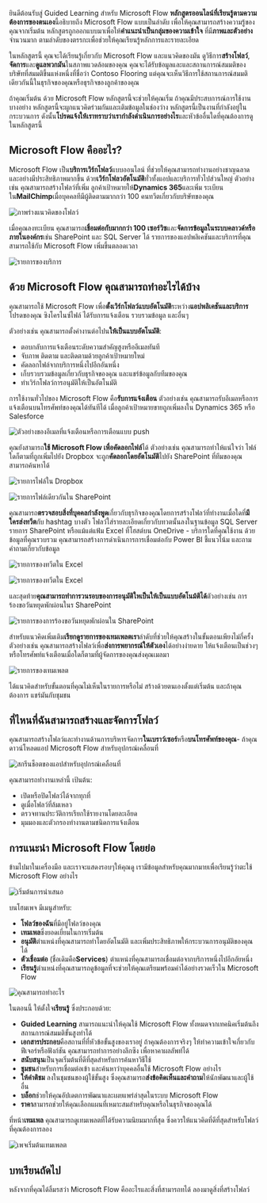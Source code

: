 ยินดีต้อนรับสู่ Guided Learning สำหรับ Microsoft Flow **หลักสูตรออนไลน์ที่เรียนรู้ตามความต้องการของตนเอง**นี้อธิบายถึง Microsoft Flow แบบเป็นลำดับ เพื่อให้คุณสามารถสร้างความรู้ของคุณจากเริ่มต้น หลักสูตรถูกออกแบบมาเพื่อให้**คำแนะนำเป็นกลุ่มของความเข้าใจ** ที่มี**ภาพและตัวอย่าง**จำนวนมาก ตามลำดับของตรรกะเพื่อช่วยให้คุณเรียนรู้หลักการและรายละเอียด

ในหลักสูตรนี้ คุณจะได้เรียนรู้เกี่ยวกับ Microsoft Flow และแนวคิดของมัน ดูวิธีการ**สร้างโฟลว์**, **จัดการ**และ**ดูแลพวกมัน**ในสภาพแวดล้อมของคุณ คุณจะได้รับข้อมูลและและสถานการณ์สมมติของบริษัทที่สมมติขึ้นแห่งหนึ่งที่ชื่อว่า Contoso Flooring แต่คุณจะเห็นวิธีการใช้สถานการณ์สมมติเดียวกันนี้ในธุรกิจของคุณหรือธุรกิจของลูกค้าของคุณ

ถ้าคุณเริ่มต้น ด้วย Microsoft Flow หลักสูตรนี้จะช่วยให้คุณเริ่ม ถ้าคุณมีประสบการณ์การใช้งานบางอย่าง หลักสูตรนี้จะผูกแนวคิดร่วมกันและเติมข้อมูลในช่องว่าง หลักสูตรนี้เป็นงานที่กำลังอยู่ในกระบวนการ ดังนั้น**โปรดแจ้งให้เราทราบว่าเรากำลังดำเนินการอย่างไร**และหัวข้ออื่นใดที่คุณต้องการดูในหลักสูตรนี้

## <a name="what-is-microsoft-flow"></a>Microsoft Flow คืออะไร?
Microsoft Flow เป็น**บริการเวิร์กโฟลว์**แบบออนไลน์ ที่ช่วยให้คุณสามารถทำงานอย่างชาญฉลาดและอย่างมีประสิทธิภาพมากขึ้น ด้วย**เวิร์กโฟลวอัตโนมัติ**ทั่วทั้งแอปและบริการทั่วไปส่วนใหญ่ ตัวอย่างเช่น คุณสามารถสร้างโฟลว์ที่เพิ่ม ลูกค้าเป้าหมายให้**Dynamics 365**และเพิ่ม ระเบียนใน**MailChimp**เมื่อบุคคลทีมีผู้ติดตามมากกว่า 100 คนทวีตเกี่ยวกับบริษัทของคุณ

![ภาพร่างแนวคิดของโฟลว์](./media/learning-introduce-flow/conceptual.png)

เมื่อคุณลงทะเบียน คุณสามารถ**เชื่อมต่อกับมากกว่า 100 เซอร์วิซ**และ**จัดการข้อมูลในระบบคลาวด์หรือภายในองค์กร**เช่น SharePoint และ SQL Server ได้ รายการของแอปพลิเคชันและบริการที่คุณสามารถใช้กับ Microsoft Flow เพิ่มขึ้นตลอดเวลา

![รายการของบริการ](./media/learning-introduce-flow/services.png)

## <a name="what-can-you-do-with-microsoft-flow"></a>ด้วย Microsoft Flow คุณสามารถทำอะไรได้บ้าง
คุณสามารถใช้ Microsoft Flow เพื่อ**ตั้งเวิร์กโฟลว์แบบอัตโนมัติ**ระหว่าง**แอปพลิเคชันและบริการ**โปรดของคุณ ซิงโครไนซ์ไฟล์ ได้รับการแจ้งเตือน รวบรวมข้อมูล และอื่นๆ 

ตัวอย่างเช่น คุณสามารถตั้งค่างานต่อไปน**ให้เป็นแบบอัตโนมัติ**:

* ตอบกลับการแจ้งเตือนระดับความสำคัญสูงหรืออีเมลทันที
* จับภาพ ติดตาม และติดตามด้วยลูกค้าเป้าหมายใหม่
* คัดลอกไฟล์จากบริการหนึ่งไปอีกอันหนึ่ง
* เก็บรวบรวมข้อมูลเกี่ยวกับธุรกิจของคุณ และแชร์ข้อมูลกับทีมของคุณ
* ทำเวิร์กโฟลว์การอนุมัติให้เป็นอัตโนมัติ

การใช้งานทั่วไปของ Microsoft Flow คือ**รับการแจ้งเตือน** ตัวอย่างเช่น คุณสามารถรับอีเมลหรือการแจ้งเตือนบนโทรศัพท์ของคุณได้ทันทีได้ เมื่อลูกค้าเป้าหมายขายถูกเพิ่มลงใน Dynamics 365 หรือ Salesforce

![ตัวอย่างของอีเมลที่แจ้งเตือนหรือการเตือนแบบ push](./media/learning-introduce-flow/sales-lead.png)

คุณยังสามารถ**ใช้ Microsoft Flow เพื่อคัดลอกไฟล์**ได้ ตัวอย่างเช่น คุณสามารถทำให้แน่ใจว่า ไฟล์ใดก็ตามที่ถูกเพิ่มไปยัง Dropbox จะถูก**คัดลอกโดยอัตโนมัติ**ไปยัง SharePoint ที่ทีมของคุณสามารถค้นหาได้

![รายการไฟล์ใน Dropbox](./media/learning-introduce-flow/dropbox-files.png) 

![รายการไฟล์เดียวกันใน SharePoint](./media/learning-introduce-flow/sharepoint-files.png) 

คุณสามารถ**ตรวจสอบสิ่งที่บุคคลกำลังพูด**เกี่ยวกับธุรกิจของคุณโดยการสร้างโฟลว์ที่ทำงานเมื่อใดที่**มีใครส่งทวีต**กับ hashtag บางตัว โฟลว์ใส่รายละเอียดเกี่ยวกับทวตนั้นลงในฐานข้อมูล SQL Server รายการ SharePoint หรือแม้แต่แฟ้ม Excel ที่โฮสต์บน OneDrive - บริการใดที่คุณใช้งาน ด้วยข้อมูลที่คุณรวบรวม คุณสามารถสร้างการดำเนินการการเชื่อมต่อกับ Power BI ชี้แนวโน้ม และถามคำถามเกี่ยวกับข้อมูล

![รายการของทวีตใน Excel](./media/learning-introduce-flow/tweets-to-excel.png)

![รายการของทวีตใน Excel](./media/learning-introduce-flow/excel-tweets.png)

และสุดท้าย**คุณสามารถทำการวนรอบของการอนุมัติใหเป็นให้เป็นแบบอัตโนม้ติได้**ตัวอย่างเช่น การร้องขอวันหยุดพักผ่อนในร SharePoint

![รายการของการร้องขอวันหยุดพักผ่อนใน SharePoint](./media/learning-introduce-flow/vacation-requests.png)

สำหรับแนวคิดเพิ่มเติม**เรียกดูรายการของเทมเพลตเรา**ลำดับที่ช่วยให้คุณสร้างในขั้นตอนเพียงไม่กี่ครั้ง ตัวอย่างเช่น คุณสามารถสร้างไฟลว์เพื่อ**ส่งการพยากรณ์ให้ตัวเอง**ได้อย่างง่ายดาย ให้แจ้งเตือนเป็นช่วงๆ หรือโทรศัพท์แจ้งเตือนเมื่อใดก็ตามที่ผู้จัดการของคุณส่งคุณเมลมา

![รายการของเทมเพลต](./media/learning-introduce-flow/templates-you-might-use.png)

ได้แนวคิดสำหรับขั้นตอนที่คุณไม่เห็นในรายการหรือไม่ สร้างด้วยตนเองตั้งแต่เริ่มต้น และถ้าคุณต้องการ แชร์มันกับชุมชน

## <a name="where-can-i-create-and-administer-a-flow"></a>ที่ไหนที่ฉันสามารถสร้างและจัดการโฟลว์
คุณสามารถสร้างโฟลว์และทำงานด้านการบริหารจัดการ**ในเบราว์เซอร์**หรือ**บนโทรศัพท์ของคุณ**- ถ้าคุณดาวน์โหลดแอป Microsoft Flow สำหรับอุปกรณ์เคลื่อนที่

![สกรีนช็อตของแอปสำหรับอุปกรณ์เคลื่อนที่](./media/learning-introduce-flow/screen-mobile-app.png)  

คุณสามารถทำงานเหล่านี้ เป้นต้น:

* เปิดหรือปิดโฟลว์ได้จากทุกที่
* ดูเมื่อโฟลว์ที่ล้มเหลว
* ตรวจทานประวัติการเรียกใช้รายงานโดยละเอียด
* มุมมองและตัวกรองทำงานตามชนิดการแจ้งเตือน

## <a name="a-brief-tour-of-microsoft-flow"></a>การแนะนำ Microsoft Flow โดยย่อ
ข้ามไปมาในเครื่องมือ และเราจะแสดงรอบๆให้คุณดู เรามีข้อมูลสำหรับคุณมากมายเพื่อเรียนรู้ว่าตะใช้ Microsoft Flow อย่างไร

![เริ่มต้นการนำเสนอ](./media/learning-introduce-flow/start-of-tour.png)

บนโฮมเพจ มีเมนูสำหรับ:

* **โฟลว์ของฉัน**ที่มีอยู่โฟลว์ของคุณ
* **เทมเพล**ซึ่งยอดเยี่ยมในการเริ่มต้น
* **อนุมัติ**ตำแหน่งที่คุณสามารถทำโดยอัตโนมัติ และเพิ่มประสิทธิภาพให้กระบวนการอนุมัติของคุณได้
* **ตัวเชื่อมต่อ** (ชื่อเดิมคือ**Services**) ตำแหน่งที่คุณสามารถเชื่อมต่อจากบริการหนึ่งไปอีกอัยหนึ่ง
* **เรียนรู้**ตำแหน่งที่คุณสามารถดูข้อมูลที่จะช่วยให้คุณเตรียมพร้อมค่าได้อย่างรวดเร็วใน Microsoft Flow

![คุณสามารถทำอะไร](./media/learning-introduce-flow/what-you-can-do.png)

ในตอนนี้ ให้ตั้งใจ**เรียนรู้** ซึ่งประกอบด้วย:

* **Guided Learning** สามารถแนะนำให้คุณใช้ Microsoft Flow ทั้งหมดจากเทคนิคเริ่มต้นถึงสถานการณ์สมมติขั้นสูงทำได้
* **เอกสารประกอบ**คือสถานที่ที่หัวข้อขั้นสูงของเราอยู่ ถ้าคุณต้องการจริงๆ ให้ทำความเข้าใจเกี่ยวกับฟีเจอร์หรือฟังก์ชัน คุณสามารถทำการอย่างลึกซึง เพื่อหาคาผลลัพท์ได้
* **สนับสนุน**เป็นจุดเริ่มต้นที่ดีที่สุดสำหรับการค้นหาวิธีใช้
* **ชุมชน**สำหรับการเชื่อมต่อเข้า และค้นหาว่าบุคคลอื่นใช้ Microsoft Flow อย่างไร
* **ให้คำติชม** ลงในชุมชนของผู้ใช้ขั้นสูง ซึ่งคุณสามารถ**ส่งข้อคิดเห็นและคำถาม**ให้นักพัฒนาและผู้ใช้อื่น
* **บล็อก**ช่วยให้คุณอัปเดตการพัฒนาและเผยแพร่ล่าสุดในระบบ Microsoft Flow
* **ราคา**สามารถช่วยให้คุณเลือกแผนที่เหมาะสมสำหรับคุณหรือในธุรกิจของคุณได้

ที่หน้า**เทมเพล** คุณสามารถดูเทมเพลตที่ได้รับความนิยมมากที่สุด ซึ่งควรให้แนวคิดที่ดีที่สุดสำหรับโฟลว์ที่คุณต้องการลอง

![เพจเริ่มต้นเทมเพลต](./media/learning-introduce-flow/template-page.png)

## <a name="next-lesson"></a>บทเรียนถัดไป
หลังจากที่คุณได้ลิ้มรสว่า Microsoft Flow คืออะไรและสิ่งที่สามารถทได้ ลองมาดูสิ่งที่สร้างโฟลว์

